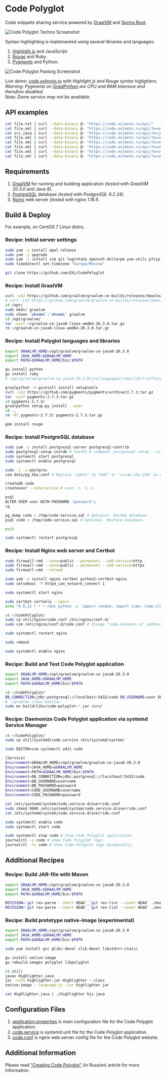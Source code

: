 Code Polyglot
=============

Code snippets sharing service powered by [GraalVM](https://www.graalvm.org/) and [Spring Boot](https://spring.io/).

![Code Polyglot Techno Screenshot](image/CodePolyglot_TechnoSkin_Nokia_Screenshot.png)

Syntax highlighting is implemented using several libraries and languages:

1. [Highlight.js](https://github.com/highlightjs/highlight.js/) and JavaScript.
2. [Rouge](https://github.com/rouge-ruby/rouge) and Ruby.
3. [Pygments](https://github.com/pygments/pygments) and Python.

![Code Polyglot Pastorg Screenshot](image/CodePolyglot_PastorgSkin_Screenshot.png)

*Live demo: [code.exlmoto.ru](https://code.exlmoto.ru) with Highlight.js and Rouge syntax higlighters.*\
*Warning: Pygments on [GraalPython](https://github.com/oracle/graalpython) are CPU and RAM intensive and therefore disabled.*\
*Note: Demo service may not be available.*

## API examples

```bash
cat file.txt | curl --data-binary @- "https://code.exlmoto.ru/api/"
cat file.xml | curl --data-binary @- "https://code.exlmoto.ru/api/?o=xml"
cat src.java | curl --data-binary @- "https://code.exlmoto.ru/api/?o=java"
cat file.xml | curl --data-binary @- "https://code.exlmoto.ru/api/?o=xml;nolines"
cat file.xml | curl --data-binary @- "https://code.exlmoto.ru/api/?o=xml;nolines;15"
cat file.xml | curl --data-binary @- "https://code.exlmoto.ru/api/?o=xml;nolines;15,20"
cat file.xml | curl --data-binary @- "https://code.exlmoto.ru/api/?o=xml;15&h=HighlightJs"
cat file.xml | curl --data-binary @- "https://code.exlmoto.ru/api/?o=xml&h=HighlightRouge"
```

## Requirements

1. [GraalVM](https://www.graalvm.org/) for running and building application *(tested with GraalVM 20.3.0 and Java 8)*.
2. [PostgreSQL](https://www.postgresql.org/) database *(tested with PostgreSQL 9.2.24)*.
3. [Nginx](https://www.nginx.com/) web server *(tested with nginx 1.16.1)*.

## Build & Deploy

For example, on CentOS 7 Linux distro.

### Recipe: Initial server settings

```bash
sudo yum -y install epel-release
sudo yum -y upgrade
sudo yum -y install vim git logrotate openssh deltarpm yum-utils p7zip p7zip-plugins
sudo timedatectl set-timezone "Europe/Moscow"

git clone https://github.com/EXL/CodePolyglot
```

### Recipe: Install GraalVM

```bash
curl -LOJ https://github.com/graalvm/graalvm-ce-builds/releases/download/vm-20.3.0/graalvm-ce-java8-linux-amd64-20.3.0.tar.gz
# curl -LOJ https://github.com/graalvm/graalvm-ce-builds/releases/download/vm-20.3.0/graalvm-ce-java11-linux-amd64-20.3.0.tar.gz
cd /opt/
sudo mkdir graalvm
sudo chown `whoami`:`whoami` graalvm
cd /opt/graalvm/
tar -xvzf ~/graalvm-ce-java8-linux-amd64-20.3.0.tar.gz
rm ~/graalvm-ce-java8-linux-amd64-20.3.0.tar.gz
```

### Recipe: Install Polyglot languages and libraries

```bash
export GRAALVM_HOME=/opt/graalvm/graalvm-ce-java8-20.3.0
export JAVA_HOME=$GRAALVM_HOME
export PATH=$GRAALVM_HOME/bin:$PATH

gu install python
gu install ruby
# /opt/graalvm/graalvm-ce-java8-20.3.0/jre/languages/ruby/lib/truffle/post_install_hook.sh

graalpython -m ginstall install setuptools
curl -LOJ https://github.com/pygments/pygments/archive/2.7.3.tar.gz
tar -xvzf pygments-2.7.3.tar.gz
cd pygments-2.7.3/
graalpython setup.py install --user
cd ..
rm -Rf pygments-2.7.3/ pygments-2.7.3.tar.gz

gem install rouge
```

### Recipe: Install PostgreSQL database

```bash
sudo yum -y install postgresql-server postgresql-contrib
sudo postgresql-setup initdb # CentOS 8 command: postgresql-setup --initdb --unit postgresql
sudo systemctl start postgresql
sudo systemctl enable postgresql

sudo -i -u postgres
vim data/pg_hba.conf # Replace "ident" to "md5" or "scram-sha-256" on modern (=>10.x) PostgreSQL.

createdb code
createuser --interactive # user, n, n, n.

psql
ALTER USER user WITH PASSWORD 'password';
\q

pg_dump code > /tmp/code-service.sql # Optional. BackUp database.
psql code < /tmp/code-service.sql # Optional. Restore database.

exit

sudo systemctl restart postgresql
```

### Recipe: Install Nginx web server and Certbot

```bash
sudo firewall-cmd --zone=public --permanent --add-service=http
sudo firewall-cmd --zone=public --permanent --add-service=https
sudo firewall-cmd --reload

sudo yum -y install nginx certbot python2-certbot-nginx
sudo setsebool -P httpd_can_network_connect 1

sudo systemctl start nginx

sudo certbot certonly --nginx
echo "0 0,12 * * * root python -c 'import random; import time; time.sleep(random.random() * 3600)' && certbot renew -q" | sudo tee -a /etc/crontab > /dev/null

cd ~/CodePolyglot/
sudo cp util/nginx/code.conf /etc/nginx/conf.d/
sudo vim /etc/nginx/conf.d/code.conf # Change "code.exlmoto.ru" address to yours e.g. ":%s/code\.exlmoto\.ru/test\.exlmoto\.ru/g".

sudo systemctl restart nginx

sudo reboot

sudo systemctl enable nginx
```

### Recipe: Build and Test Code Polyglot application

```bash
export GRAALVM_HOME=/opt/graalvm/graalvm-ce-java8-20.3.0
export JAVA_HOME=$GRAALVM_HOME
export PATH=$GRAALVM_HOME/bin:$PATH

cd ~/CodePolyglot/
DB_CONNECTION=jdbc:postgresql://localhost:5432/code DB_USERNAME=user DB_PASSWORD=password ./gradlew clean build
# ./gradlew clean bootJar
sudo mv build/libs/code-polyglot-*.jar /srv/
```

### Recipe: Daemonize Code Polyglot application via systemd Service Manager

```bash
cd ~/CodePolyglot/
sudo cp util/systemd/code.service /etc/systemd/system/

sudo EDITOR=vim systemctl edit code

[Service]
Environment=GRAALVM_HOME=/opt/graalvm/graalvm-ce-java8-20.3.0
Environment=JAVA_HOME=$GRAALVM_HOME
Environment=PATH=$GRAALVM_HOME/bin:$PATH
Environment=DB_CONNECTION=jdbc:postgresql://localhost:5432/code
Environment=DB_USERNAME=username
Environment=DB_PASSWORD=password
Environment=CODE_USERNAME=username
Environment=CODE_PASSWORD=password

cat /etc/systemd/system/code.service.d/override.conf
sudo chmod 0600 /etc/systemd/system/code.service.d/override.conf
cat /etc/systemd/system/code.service.d/override.conf

sudo systemctl enable code
sudo systemctl start code

sudo systemctl stop code # Stop Code Polyglot application.
journalctl -u code # Show Code Polyglot logs.
journalctl -fu code # Show Code Polyglot logs dynamically.
```

## Additional Recipes

### Recipe: Build JAR-file with Maven

```bash
export GRAALVM_HOME=/opt/graalvm/graalvm-ce-java8-20.3.0
export JAVA_HOME=$GRAALVM_HOME
export PATH=$GRAALVM_HOME/bin:$PATH

REVISION=`git rev-parse --short HEAD`_`git rev-list --count HEAD` ./mvnw clean package -DskipTests=true
REVISION=`git rev-parse --short HEAD`_`git rev-list --count HEAD` ./mvnw clean package
```

### Recipe: Build prototype native-image (experimental)

```bash
export GRAALVM_HOME=/opt/graalvm/graalvm-ce-java8-20.3.0
export JAVA_HOME=$GRAALVM_HOME
export PATH=$GRAALVM_HOME/bin:$PATH

sudo yum install gcc glibc-devel zlib-devel libstdc++-static

gu install native-image
gu rebuild-images polyglot libpolyglot

cd util/
javac Highlighter.java
jar -cvfe highlighter.jar Highlighter *.class
native-image --language:js -jar highlighter.jar

cat Highlighter.java | ./highlighter hjs java
```

## Configuration Files

1. [application.properties](src/main/resources/application.properties) is main configuration file for the Code Polyglot application.
2. [code.service](util/systemd/code.service) is systemd unit file for the Code Polyglot application.
3. [code.conf](util/nginx/code.conf) is nginx web server config file for the Code Polyglot website.

## Additional Information

Please read ["Creating Code Polyglot"](https://exlmoto.ru/code-polyglot) (in Russian) article for more information.
